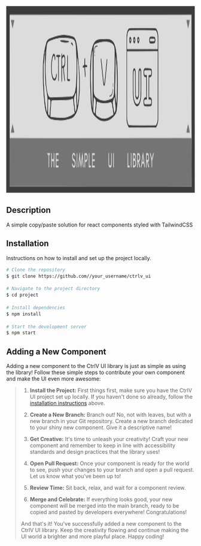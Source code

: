 <img src="src/IMG/CTRVL_UI_LOGO.svg" alt="Project Logo" width="1000" height="500">

## Description

A simple copy/paste solution for react components styled with TailwindCSS

## Installation

Instructions on how to install and set up the project locally.

```bash
# Clone the repository
$ git clone https://github.com//your_username/ctrlv_ui

# Navigate to the project directory
$ cd project

# Install dependencies
$ npm install

# Start the development server
$ npm start
```

## Adding a New Component

Adding a new component to the CtrlV UI library is just as simple as using the library! Follow these simple steps to contribute your own component and make the UI even more awesome:

> 1. **Install the Project:**
> First things first, make sure you have the CtrlV UI project set up locally. If you haven't done so already, follow the [installation instructions](#installation) above.
>
> 2. **Create a New Branch:**
> Branch out! No, not with leaves, but with a new branch in your Git repository. Create a new branch dedicated to your shiny new component. Give it a descriptive name!
>
> 3. **Get Creative:**
> It's time to unleash your creativity! Craft your new component and remember to keep in line with accessibility standards and design practices that the library uses!
>
> 4. **Open Pull Request:**
> Once your component is ready for the world to see, push your changes to your branch and open a pull request. Let us know what you've been up to!
>
> 5. **Review Time:**
> Sit back, relax, and wait for a component review.
>
> 6. **Merge and Celebrate:**
> If everything looks good, your new component will be merged into the main branch, ready to be copied and pasted by developers everywhere! Congratulations!
>
> And that's it! You've successfully added a new component to the CtrlV UI library. Keep the creativity flowing and continue making the UI world a brighter and more playful place. Happy coding!
